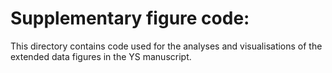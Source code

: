 # Supplementary figure code:

This directory contains code used for the analyses and visualisations of the extended data figures in the YS manuscript. 
